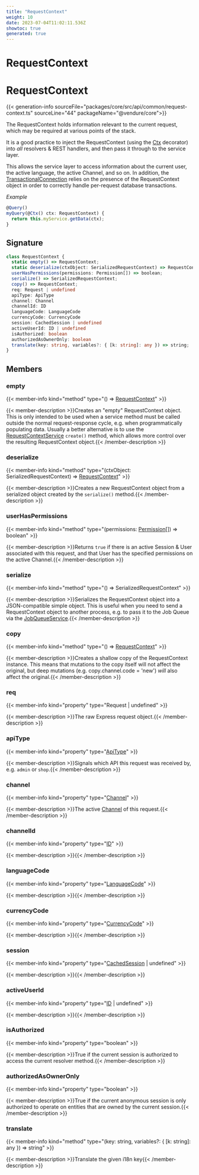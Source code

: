 ```yaml
---
title: "RequestContext"
weight: 10
date: 2023-07-04T11:02:11.536Z
showtoc: true
generated: true
---
```

<!-- This file was generated from the Vendure source. Do not modify. Instead, re-run the "docs:build" script -->

# RequestContext
<div class="symbol">


# RequestContext

{{< generation-info sourceFile="packages/core/src/api/common/request-context.ts" sourceLine="44" packageName="@vendure/core">}}

The RequestContext holds information relevant to the current request, which may be
required at various points of the stack.

It is a good practice to inject the RequestContext (using the <a href='/typescript-api/request/ctx-decorator#ctx'>Ctx</a> decorator) into
_all_ resolvers & REST handlers, and then pass it through to the service layer.

This allows the service layer to access information about the current user, the active language,
the active Channel, and so on. In addition, the <a href='/typescript-api/data-access/transactional-connection#transactionalconnection'>TransactionalConnection</a> relies on the
presence of the RequestContext object in order to correctly handle per-request database transactions.

*Example*

```TypeScript
@Query()
myQuery(@Ctx() ctx: RequestContext) {
  return this.myService.getData(ctx);
}
```

## Signature

```TypeScript
class RequestContext {
  static empty() => RequestContext;
  static deserialize(ctxObject: SerializedRequestContext) => RequestContext;
  userHasPermissions(permissions: Permission[]) => boolean;
  serialize() => SerializedRequestContext;
  copy() => RequestContext;
  req: Request | undefined
  apiType: ApiType
  channel: Channel
  channelId: ID
  languageCode: LanguageCode
  currencyCode: CurrencyCode
  session: CachedSession | undefined
  activeUserId: ID | undefined
  isAuthorized: boolean
  authorizedAsOwnerOnly: boolean
  translate(key: string, variables?: { [k: string]: any }) => string;
}
```
## Members

### empty

{{< member-info kind="method" type="() => <a href='/typescript-api/request/request-context#requestcontext'>RequestContext</a>"  >}}

{{< member-description >}}Creates an "empty" RequestContext object. This is only intended to be used
when a service method must be called outside the normal request-response
cycle, e.g. when programmatically populating data. Usually a better alternative
is to use the <a href='/typescript-api/request/request-context-service#requestcontextservice'>RequestContextService</a> `create()` method, which allows more control
over the resulting RequestContext object.{{< /member-description >}}

### deserialize

{{< member-info kind="method" type="(ctxObject: SerializedRequestContext) => <a href='/typescript-api/request/request-context#requestcontext'>RequestContext</a>"  >}}

{{< member-description >}}Creates a new RequestContext object from a serialized object created by the
`serialize()` method.{{< /member-description >}}

### userHasPermissions

{{< member-info kind="method" type="(permissions: <a href='/typescript-api/common/permission#permission'>Permission</a>[]) => boolean"  >}}

{{< member-description >}}Returns `true` if there is an active Session & User associated with this request,
and that User has the specified permissions on the active Channel.{{< /member-description >}}

### serialize

{{< member-info kind="method" type="() => SerializedRequestContext"  >}}

{{< member-description >}}Serializes the RequestContext object into a JSON-compatible simple object.
This is useful when you need to send a RequestContext object to another
process, e.g. to pass it to the Job Queue via the <a href='/typescript-api/job-queue/job-queue-service#jobqueueservice'>JobQueueService</a>.{{< /member-description >}}

### copy

{{< member-info kind="method" type="() => <a href='/typescript-api/request/request-context#requestcontext'>RequestContext</a>"  >}}

{{< member-description >}}Creates a shallow copy of the RequestContext instance. This means that
mutations to the copy itself will not affect the original, but deep mutations
(e.g. copy.channel.code = 'new') *will* also affect the original.{{< /member-description >}}

### req

{{< member-info kind="property" type="Request | undefined"  >}}

{{< member-description >}}The raw Express request object.{{< /member-description >}}

### apiType

{{< member-info kind="property" type="<a href='/typescript-api/request/api-type#apitype'>ApiType</a>"  >}}

{{< member-description >}}Signals which API this request was received by, e.g. `admin` or `shop`.{{< /member-description >}}

### channel

{{< member-info kind="property" type="<a href='/typescript-api/entities/channel#channel'>Channel</a>"  >}}

{{< member-description >}}The active <a href='/typescript-api/entities/channel#channel'>Channel</a> of this request.{{< /member-description >}}

### channelId

{{< member-info kind="property" type="<a href='/typescript-api/common/id#id'>ID</a>"  >}}

{{< member-description >}}{{< /member-description >}}

### languageCode

{{< member-info kind="property" type="<a href='/typescript-api/common/language-code#languagecode'>LanguageCode</a>"  >}}

{{< member-description >}}{{< /member-description >}}

### currencyCode

{{< member-info kind="property" type="<a href='/typescript-api/common/currency-code#currencycode'>CurrencyCode</a>"  >}}

{{< member-description >}}{{< /member-description >}}

### session

{{< member-info kind="property" type="<a href='/typescript-api/auth/session-cache-strategy#cachedsession'>CachedSession</a> | undefined"  >}}

{{< member-description >}}{{< /member-description >}}

### activeUserId

{{< member-info kind="property" type="<a href='/typescript-api/common/id#id'>ID</a> | undefined"  >}}

{{< member-description >}}{{< /member-description >}}

### isAuthorized

{{< member-info kind="property" type="boolean"  >}}

{{< member-description >}}True if the current session is authorized to access the current resolver method.{{< /member-description >}}

### authorizedAsOwnerOnly

{{< member-info kind="property" type="boolean"  >}}

{{< member-description >}}True if the current anonymous session is only authorized to operate on entities that
are owned by the current session.{{< /member-description >}}

### translate

{{< member-info kind="method" type="(key: string, variables?: { [k: string]: any }) => string"  >}}

{{< member-description >}}Translate the given i18n key{{< /member-description >}}


</div>
